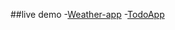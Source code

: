 ##live demo
-[Weather-app](https://weatherapp1327.netlify.app/)
-[TodoApp](https://todoapp1327.netlify.app/)
